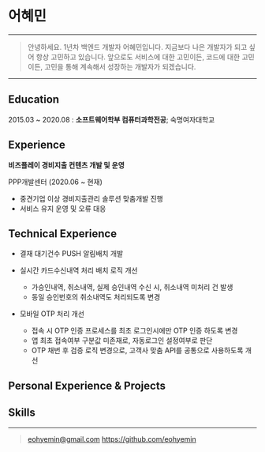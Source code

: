 어혜민
============

----

>  안녕하세요. 1년차 백엔드 개발자 어혜민입니다.
>  지금보다 나은 개발자가 되고 싶어 항상 고민하고 있습니다. 앞으로도 서비스에 대한 고민이든, 코드에 대한 고민이든, 고민을 통해 계속해서 성장하는 개발자가 되겠습니다.

----

Education
---------

2015.03 ~ 2020.08
:   **소프트웨어학부 컴퓨터과학전공**; 숙명여자대학교

Experience
----------

**비즈플레이 경비지출 컨텐츠 개발 및 운영**

PPP개발센터 (2020.06 ~ 현재)

* 중견기업 이상 경비지출관리 솔루션 맞춤개발 진행
* 서비스 유지 운영 및 오류 대응

Technical Experience
--------------------

* 결재 대기건수 PUSH 알림배치 개발

* 실시간 카드수신내역 처리 배치 로직 개선
  * 가승인내역, 취소내역, 실제 승인내역 수신 시, 취소내역 미처리 건 발생
  * 동일 승인번호의 취소내역도 처리되도록 변경

* 모바일 OTP 처리 개선
  * 접속 시 OTP 인증 프로세스를 최초 로그인시에만 OTP 인증 하도록 변경
  * 앱 최초 접속여부 구분값 미존재로, 자동로그인 설정여부로 판단
  * OTP 채번 후 검증 로직 변경으로, 고객사 맞춤 API를 공통으로 사용하도록 개선

Personal Experience & Projects
----------------------------------------


Skills
----------------------------------------

----

> <eohyemin@gmail.com> 
> <https://github.com/eohyemin>
